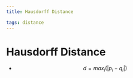 ```yaml
---
title: Hausdorff Distance

tags: distance 
---
```


# Hausdorff Distance
- $$d= max_{i}(|p_{i}-q_{i}|)$$








































